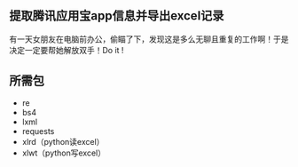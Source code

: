 
## 提取腾讯应用宝app信息并导出excel记录

有一天女朋友在电脑前办公，偷瞄了下，发现这是多么无聊且重复的工作啊！于是决定一定要帮她解放双手！Do it !

## 所需包

- re
- bs4
- lxml
- requests
- xlrd（python读excel）
- xlwt（python写excel）

